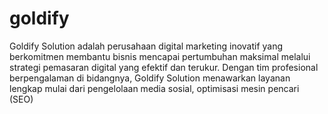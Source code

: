 # goldify
Goldify Solution adalah perusahaan digital marketing inovatif yang berkomitmen membantu bisnis mencapai pertumbuhan maksimal melalui strategi pemasaran digital yang efektif dan terukur. Dengan tim profesional berpengalaman di bidangnya, Goldify Solution menawarkan layanan lengkap mulai dari pengelolaan media sosial, optimisasi mesin pencari (SEO)
